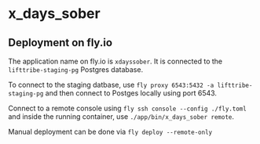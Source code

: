 # x_days_sober

## Deployment on fly.io

The application name on fly.io is `xdayssober`. It is connected to the `lifttribe-staging-pg` Postgres database.

To connect to the staging datbase, use `fly proxy 6543:5432 -a lifttribe-staging-pg` and then connect to Postges locally using port 6543.

Connect to a remote console using `fly ssh console --config ./fly.toml` and inside the running container, use `./app/bin/x_days_sober remote`.

Manual deployment can be done via `fly deploy --remote-only`

